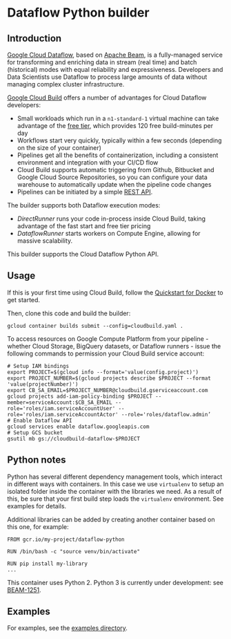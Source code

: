 # Dataflow Python builder

## Introduction

[Google Cloud Dataflow](https://cloud.google.com/dataflow/), based on [Apache Beam](https://beam.apache.org/), is a fully-managed service for transforming and enriching data in stream (real time) and batch (historical) modes with equal reliability and expressiveness.  Developers and Data Scientists use Dataflow to process large amounts of data without managing complex cluster infrastructure.

[Google Cloud Build](https://cloud.google.com/cloud-build/) offers a number of advantages for Cloud Dataflow developers:
* Small workloads which run in a `n1-standard-1` virtual machine can take advantage of the [free tier](https://cloud.google.com/cloud-build/pricing), which provides 120 free build-minutes per day
* Workflows start very quickly, typically within a few seconds (depending on the size of your container)
* Pipelines get all the benefits of containerization, including a consistent environment and integration with your CI/CD flow
* Cloud Build supports automatic triggering from Github, Bitbucket and Google Cloud
  Source Repositories, so you can configure your data warehouse to automatically
  update when the pipeline code changes
* Pipelines can be initiated by a simple [REST
  API](https://cloud.google.com/cloud-build/docs/api/reference/rest/).

The builder supports both Dataflow execution modes:
* *DirectRunner* runs your code in-process inside Cloud Build, taking
  advantage of the fast start and free tier pricing
* *DataflowRunner* starts workers on Compute Engine, allowing for massive
  scalability.

This builder supports the Cloud Dataflow Python API.

## Usage

If this is your first time using Cloud Build, follow the [Quickstart for
Docker](https://cloud.google.com/cloud-build/docs/quickstart-docker) to
get started.

Then, clone this code and build the builder:

```
gcloud container builds submit --config=cloudbuild.yaml .
```

To access resources on Google Compute Platform from your pipeline - whether
Cloud Storage, BigQuery datasets, or Dataflow runners - issue the following
commands to permission your Cloud Build service account:

```
# Setup IAM bindings
export PROJECT=$(gcloud info --format='value(config.project)')
export PROJECT_NUMBER=$(gcloud projects describe $PROJECT --format 'value(projectNumber)')
export CB_SA_EMAIL=$PROJECT_NUMBER@cloudbuild.gserviceaccount.com
gcloud projects add-iam-policy-binding $PROJECT --member=serviceAccount:$CB_SA_EMAIL --role='roles/iam.serviceAccountUser' --role='roles/iam.serviceAccountActor' --role='roles/dataflow.admin’
# Enable Dataflow API
gcloud services enable dataflow.googleapis.com
# Setup GCS bucket
gsutil mb gs://cloudbuild-dataflow-$PROJECT
```

## Python notes

Python has several different dependency management tools, which interact in
different ways with containers.  In this case we use `virtualenv` to setup an
isolated folder inside the container with the libraries we need.  As a result of
this, be sure that your first build step loads the `virtualenv` environment.
See examples for details.

Additional libraries can be added by creating another container based on this
one, for example:

```
FROM gcr.io/my-project/dataflow-python

RUN /bin/bash -c "source venv/bin/activate"

RUN pip install my-library
...
```

This container uses Python 2.  Python 3 is currently under development: see
[BEAM-1251](https://issues.apache.org/jira/browse/BEAM-1251).

## Examples

For examples, see the [examples
directory](https://github.com/GoogleCloudPlatform/cloud-builders-community/tree/master/dataflow-python/examples).

